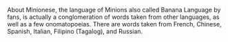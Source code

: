 About
Minionese, the language of Minions also called Banana Language by fans, is actually a conglomeration of words taken from other languages, as well as a few onomatopoeias. There are words taken from French, Chinese, Spanish, Italian, Filipino (Tagalog), and Russian.

